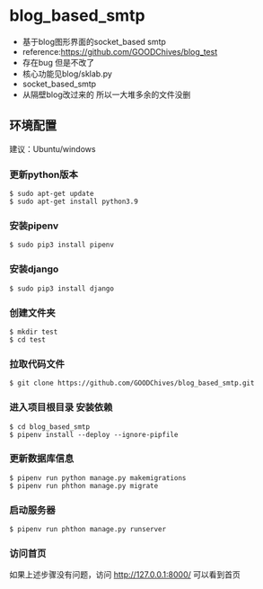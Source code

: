 # blog_based_smtp
+ 基于blog图形界面的socket_based smtp  
+ reference:https://github.com/GOODChives/blog_test   
+ 存在bug 但是不改了  
+ 核心功能见blog/sklab.py  
+ socket_based_smtp
+ 从隔壁blog改过来的 所以一大堆多余的文件没删

## 环境配置

建议：Ubuntu/windows

### 更新python版本

```shell
$ sudo apt-get update
$ sudo apt-get install python3.9
```

### 安装pipenv

```shell
$ sudo pip3 install pipenv
```

### 安装django

```shell
$ sudo pip3 install django
```

### 创建文件夹

```shell
$ mkdir test
$ cd test
```

### 拉取代码文件

```shell
$ git clone https://github.com/GOODChives/blog_based_smtp.git
```

### 进入项目根目录 安装依赖

```shell
$ cd blog_based_smtp
$ pipenv install --deploy --ignore-pipfile
```

### 更新数据库信息

```shell
$ pipenv run python manage.py makemigrations
$ pipenv run phthon manage.py migrate
```

### 启动服务器

```shell
$ pipenv run phthon manage.py runserver
```

### 访问首页

如果上述步骤没有问题，访问 http://127.0.0.1:8000/ 可以看到首页
